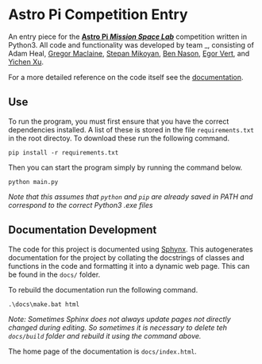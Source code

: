 # Astro Pi Competition Entry
An entry piece for the [**Astro Pi _Mission Space Lab_**](https://astro-pi.org/mission-space-lab/) competition written in Python3. All code and functionality was developed by team _, consisting of
Adam Heal, 
[Gregor Maclaine](https://github.com/gregormaclaine), 
[Stepan Mikoyan](https://github.com/stepstoglory), 
[Ben Nason](https://github.com/NasonBen), 
[Egor Vert](https://github.com/Melon-Bowl), and 
[Yichen Xu](https://github.com/AXuyc).

For a more detailed reference on the code itself see the [documentation](https://melon-bowl.github.io/astro_pi/build/html/index.html).

## Use
To run the program, you must first ensure that you have the correct dependencies installed. A list of these is stored in the file `requirements.txt` in the root directoy. To download these run the following command.
```
pip install -r requirements.txt
```
Then you can start the program simply by running the command below.
```
python main.py
```
*Note that this assumes that `python` and `pip` are already saved in PATH and correspond to the correct Python3 .exe files*

## Documentation Development
The code for this project is documented using [Sphynx](https://www.sphinx-doc.org/). This autogenerates documentation for the project by collating the docstrings of classes and functions in the code and formatting it into a dynamic web page. This can be found in the `docs/` folder.

To rebuild the documentation run the following command.
```
.\docs\make.bat html
```
*Note: Sometimes Sphinx does not always update pages not directly changed during editing. So sometimes it is necessary to delete teh `docs/build` folder and rebuild it using the command above.*

The home page of the documentation is `docs/index.html`.
